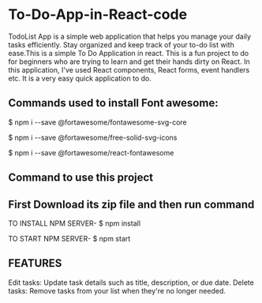 # To-Do-App-in-React-code

TodoList App is a simple web application that helps you manage your daily tasks efficiently. Stay organized and keep track of your to-do list with ease.This is a simple To Do Application in react. This is a fun project to do for beginners who are trying to learn and get their hands dirty on React. In this application, I've used React components, React forms, event handlers etc. It is a very easy quick application to do.

## Commands used to install Font awesome:

$ npm i --save @fortawesome/fontawesome-svg-core

$ npm i --save @fortawesome/free-solid-svg-icons

$ npm i --save @fortawesome/react-fontawesome

## Command to use this project
## First Download its zip file and then run command 


TO INSTALL NPM SERVER-
$ npm install

TO START NPM SERVER-
$ npm start 

## FEATURES

Edit tasks: Update task details such as title, description, or due date.
Delete tasks: Remove tasks from your list when they're no longer needed.



